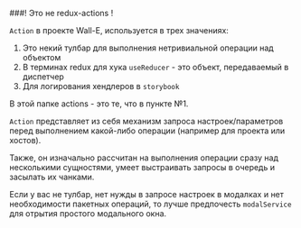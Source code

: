 ###! Это не redux-actions !

`Action` в проекте Wall-E, используется в трех значениях:

1. Это некий тулбар для выполнения нетривиальной операции над объектом
2. В терминах redux для хука `useReducer` - это объект, передаваемый в диспетчер
3. Для логирования хендлеров в `storybook`

В этой папке actions - это те, что в пункте №1.

`Action` представляет из себя механизм запроса настроек/параметров перед выполнением какой-либо операции (например для проекта или хостов).

Также, он изначально рассчитан на выполнения операции сразу над несколькими сущностями, умеет выстраивать запросы в очередь и засылать их чанками.

Если у вас не тулбар, нет нужды в запросе настроек в модалках и нет необходимости пакетных операций, то лучше предпочесть `modalService` для отрытия простого модального окна.
